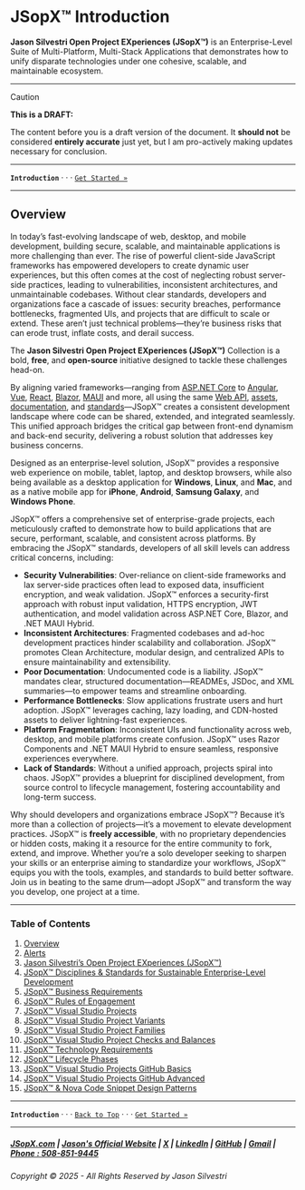 # JSopX™ Introduction

**Jason Silvestri Open Project EXperiences (JSopX™)** is an Enterprise-Level Suite of Multi-Platform, Multi-Stack Applications that demonstrates how to unify disparate technologies under one cohesive, scalable, and maintainable ecosystem.

---

> [!CAUTION]
> **This is a DRAFT:**
> 
> The content before you is a draft version of the document. It **should not** be considered **entirely accurate** just yet, but I am pro-actively making updates necessary for conclusion.
>

---

**`Introduction`** · · · [`Get Started »`](./Alerts.md)

---

## **Overview**

In today’s fast-evolving landscape of web, desktop, and mobile development, building secure, scalable, and maintainable applications is more challenging than ever. The rise of powerful client-side JavaScript frameworks has empowered developers to create dynamic user experiences, but this often comes at the cost of neglecting robust server-side practices, leading to vulnerabilities, inconsistent architectures, and unmaintainable codebases. Without clear standards, developers and organizations face a cascade of issues: security breaches, performance bottlenecks, fragmented UIs, and projects that are difficult to scale or extend. These aren’t just technical problems—they’re business risks that can erode trust, inflate costs, and derail success.

The **Jason Silvestri Open Project EXperiences (JSopX™)** Collection is a bold, **free**, and **open-source** initiative designed to tackle these challenges head-on. 

By aligning varied frameworks—ranging from [ASP.NET Core](../OpenProjects/jsopx.AspNetCore/README.md) to [Angular](../OpenProjects/jsopx.AngularCore/README.md), [Vue](../OpenProjects/jsopx.VueCore/README.md), [React](../OpenProjects/jsopx.ReactCore/README.md), [Blazor](../OpenProjects/jsopx.BlazorServerCore/README.md), [MAUI](../OpenProjects/jsopx.MauiHybridNetCore/README.md) and more, all using the same [Web API](../OpenProjects/jsopx.WebAPI/README.md), [assets](../OpenProjects/jsopx.RCLxProper/README.md), [documentation](../OpenProjects/jsopx.BridgeTooFar/README.md), and [standards](../Introduction/JSopxDevelopmentStandards.md)—JSopX™ creates a consistent development landscape where code can be shared, extended, and integrated seamlessly. This unified approach bridges the critical gap between front-end dynamism and back-end security, delivering a robust solution that addresses key business concerns. 

Designed as an enterprise-level solution, JSopX™ provides a responsive web experience on mobile, tablet, laptop, and desktop browsers, while also being available as a desktop application for **Windows**, **Linux**, and **Mac**, and as a native mobile app for **iPhone**, **Android**, **Samsung Galaxy**, and **Windows Phone**.

JSopX™ offers a comprehensive set of enterprise-grade projects, each meticulously crafted to demonstrate how to build applications that are secure, performant, scalable, and consistent across platforms. By embracing the JSopX™ standards, developers of all skill levels can address critical concerns, including:

- **Security Vulnerabilities**: Over-reliance on client-side frameworks and lax server-side practices often lead to exposed data, insufficient encryption, and weak validation. JSopX™ enforces a security-first approach with robust input validation, HTTPS encryption, JWT authentication, and model validation across ASP.NET Core, Blazor, and .NET MAUI Hybrid.
- **Inconsistent Architectures**: Fragmented codebases and ad-hoc development practices hinder scalability and collaboration. JSopX™ promotes Clean Architecture, modular design, and centralized APIs to ensure maintainability and extensibility.
- **Poor Documentation**: Undocumented code is a liability. JSopX™ mandates clear, structured documentation—READMEs, JSDoc, and XML summaries—to empower teams and streamline onboarding.
- **Performance Bottlenecks**: Slow applications frustrate users and hurt adoption. JSopX™ leverages caching, lazy loading, and CDN-hosted assets to deliver lightning-fast experiences.
- **Platform Fragmentation**: Inconsistent UIs and functionality across web, desktop, and mobile platforms create confusion. JSopX™ uses Razor Components and .NET MAUI Hybrid to ensure seamless, responsive experiences everywhere.
- **Lack of Standards**: Without a unified approach, projects spiral into chaos. JSopX™ provides a blueprint for disciplined development, from source control to lifecycle management, fostering accountability and long-term success.

Why should developers and organizations embrace JSopX™? Because it’s more than a collection of projects—it’s a movement to elevate development practices. JSopX™ is **freely accessible**, with no proprietary dependencies or hidden costs, making it a resource for the entire community to fork, extend, and improve. Whether you’re a solo developer seeking to sharpen your skills or an enterprise aiming to standardize your workflows, JSopX™ equips you with the tools, examples, and standards to build better software. Join us in beating to the same drum—adopt JSopX™ and transform the way you develop, one project at a time.

---

### Table of Contents

1. [Overview](#overview)
2. [Alerts](./Alerts.md)
3. [Jason Silvestri’s Open Project EXperiences (JSopX™)](./JasonSilvestriOpenProjectExperiences.md)
4. [JSopX™ Disciplines & Standards for Sustainable Enterprise-Level Development](./JSopxDevelopmentStandards.md)
5. [JSopX™ Business Requirements](./JSopxEnterpriseBusinessRequirements.md)
6. [JSopX™ Rules of Engagement](./JSopxRulesOfEngagement.md)
7. [JSopX™ Visual Studio Projects](../OpenProjects/)
8. [JSopX™ Visual Studio Project Variants](./JSopxProjectsVariants.md)
8. [JSopX™ Visual Studio Project Families](./JSopxProjectsFamilies.md)
9. [JSopX™ Visual Studio Project Checks and Balances](./JSopxProjectChecksBalances.md)
10. [JSopX™ Technology Requirements](../Technologies/)
11. [JSopX™ Lifecycle Phases](../Phases/)
12. [JSopX™ Visual Studio Projects GitHub Basics](../GitHub/JSopxProjectsGitHubBasics.md)
13. [JSopX™ Visual Studio Projects GitHub Advanced](../GitHub/JSopxProjectsGitHubAdvanced.md)
14. [JSopX™ & Nova Code Snippet Design Patterns](../DesignPatterns/JSopxNovaCodeSnippetDesignPatterns.md)

---

**`Introduction`** · · · [`Back to Top`](#table-of-contents) · · · [`Get Started »`](./Alerts.md)

---

##### [JSopX.com](https://www.jsopx.com/) | [Jason's Official Website](https://www.jsilvestri.com/) | [X](https://www.x.com/JasonSilvestri) | [LinkedIn](http://www.linkedin.com/in/JasonSilvestri) | [GitHub](https://github.com/JasonSilvestri) | [Gmail](mailto:therealjasonsilvestri@gmail.com) | [Phone : 508-851-9445](phoneto:508-851-9445)

###### Copyright © 2025 - All Rights Reserved by Jason Silvestri